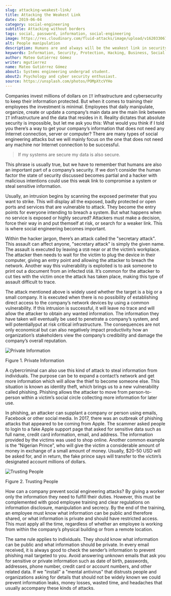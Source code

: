 ```yaml
---
slug: attacking-weakest-link/
title: Attacking the Weakest Link
date: 2019-06-04
category: social-engineering
subtitle: Attacking without borders
tags: social, password, information, social-engineering
image: https://res.cloudinary.com/fluid-attacks/image/upload/v1620330673/blog/attacking-weakest-link/cover_g7rdsd.webp
alt: People manipulation
description: Humans are and always will be the weakest link in security. Learn how to deal with these kinds of holes and how to patch them.
keywords: Information, Security, Protection, Hacking, Business, Social Engineering, Ethical Hacking, Pentesting
author: Mateo Gutiérrez Gómez
writer: mgutierrez
name: Mateo Gutiérrez Gómez
about1: Systems engineering undergrad student.
about2: Psychology and cyber security enthusiast.
source: https://unsplash.com/photos/POMpXtcVYHo
---
```


Companies invest millions of dollars on `IT` infrastructure and cybersecurity
to keep their information protected.
But when it comes to training their employees the investment is minimal.
Employees that daily manipulate, organize, create or update a company’s main
data are the main link between `IT` infrastructure and
the data that resides in it.
Reality dictates that absolute security is impossible,
but let me ask you this:
What would you think if I told you there’s a way to get your
company’s information
that does not need any Internet connection, server or computer?
There are many types of social engineering attacks
but we will mainly focus on the one that does not need any machine
nor Internet connection to be successful.

> If my systems are secure my data is also secure.

This phrase is usually true,
but we have to remember that humans are also an important part
of a company’s security.
If we don’t consider the human factor
the state of security discussed becomes partial
and a hacker with malicious intentions could use this weak link
to compromise a system or steal sensitive information.

Usually, an intrusion begins by scanning the exposed perimeter
that you want to strike.
This will display all the exposed, badly protected or open ports
and services that are vulnerable to attack.
They become the entry points for everyone intending to breach a system.
But what happens when no service is exposed or highly secured?
Attackers must make a decision, force their way in and put themself at risk,
or search for a weaker link. This is where social engineering becomes important.

Within the hacker jargon, there’s an attack called the "secretary attack".
This assault can affect anyone, "secretary attack" is simply the given name.
The assault is executed by leaving a `USB` near or at the victim’s workplace.
The attacker then needs to wait for the victim to plug the device
in their computer, giving an entry point and allowing the attacker
to breach the network.
Another way this vulnerability is exploited is to ask someone
to print out a document from an infected `USB`.
It’s common for the attacker to cut ties with the victim
once the attack has taken place, making this type of assault difficult to trace.

The attack mentioned above is widely used
whether the target is a big or a small company.
It is executed when there is no possibility
of establishing direct access to the company’s network devices by
using a common vulnerability.
If this intrusion is successful, it will leave no trace
and will allow the attacker to obtain any wanted information.
The information they have taken will eventually be used
to penetrate a company’s system,
and will potentiallyput at risk critical infrastructure.
The consequences are not only economical
but can also negatively impact productivity
how an organization’s stakeholders view the company’s credibility
and damage the company’s overall reputation.

<div class="imgblock">

![Private Information](https://res.cloudinary.com/fluid-attacks/image/upload/v1620330668/blog/attacking-weakest-link/private_uuv9jt.webp)

<div class="title">

Figure 1. Private Information

</div>

</div>

A cybercriminal can also use this kind of attack to steal information
from individuals.
The purpose can be to expand a contact’s network
and get more information which will allow the thief to become someone else.
This situation is known as identity theft,
which brings us to a new vulnerability called phishing.
Phishing allows the attacker to move from person-to-person
within a victim’s social circle collecting more information for later use.

In phishing, an attacker can supplant a company or person using emails,
Facebook or other social media.
In 2017, there was an outbreak of phishing attacks
that appeared to be coming from Apple.
The scammer asked people to login to a fake Apple support page
that asked for sensitive data such as full name, credit card information,
email, and address. The information provided by the victims
was used to shop online.
Another common example is the “Nigerian Prince”,
who will give the victim a considerable amount of money
in exchange of a small amount of money.
Usually, $20-50 USD will be asked for, and in return,
the fake prince says will transfer
to the victim’s designated account millions of dollars.

<div class="imgblock">

![Trusting People](https://res.cloudinary.com/fluid-attacks/image/upload/v1620330669/blog/attacking-weakest-link/trust_oyg3zh.webp)

<div class="title">

Figure 2. Trusting People

</div>

</div>

How can a company prevent social engineering attacks?
By giving a worker only the information they need to fulfill their duties.
However, this must be complemented with good employee training
and clear regulations on information disclosure, manipulation and secrecy.
By the end of the training, an employee must know
what information can be public and therefore shared,
or what information is private and should have restricted access.
This must apply all the time,
regardless of whether an employee is working from within
the company’s physical building or from a remote location.

The same rule applies to individuals.
They should know what information can be public
and what information should be private.
In every email received, it is always good to check the sender’s information
to prevent phishing mail targeted to you.
Avoid answering unknown emails that ask you for sensitive
or private information such as date of birth, passwords, addresses,
phone number, credit card or account numbers, and other related data.
If we "install" a "mental antivirus" that distrusts people and organizations
asking for details that should not be widely known we could prevent
information leaks, money losses, wasted time, and headaches
that usually accompany these kinds of attacks.